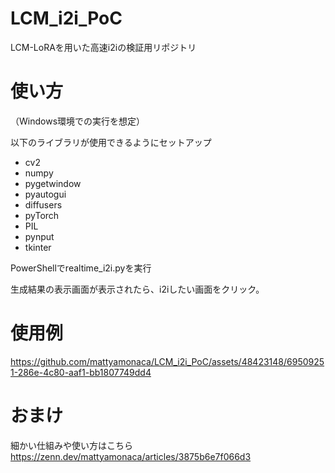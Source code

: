 # LCM_i2i_PoC
LCM-LoRAを用いた高速i2iの検証用リポジトリ

# 使い方
（Windows環境での実行を想定）

以下のライブラリが使用できるようにセットアップ
- cv2
- numpy
- pygetwindow
- pyautogui
- diffusers
- pyTorch
- PIL
- pynput
- tkinter

PowerShellでrealtime_i2i.pyを実行

生成結果の表示画面が表示されたら、i2iしたい画面をクリック。

# 使用例


https://github.com/mattyamonaca/LCM_i2i_PoC/assets/48423148/69509251-286e-4c80-aaf1-bb1807749dd4

# おまけ
細かい仕組みや使い方はこちら
https://zenn.dev/mattyamonaca/articles/3875b6e7f066d3

